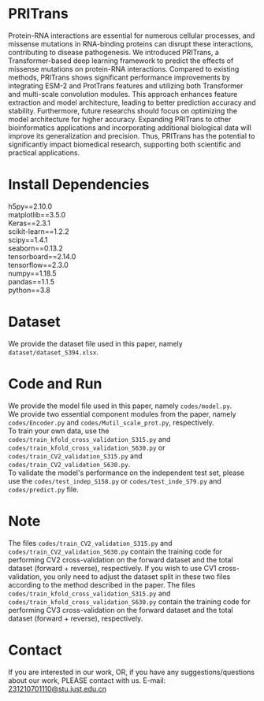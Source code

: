 PRITrans
===

Protein-RNA interactions are essential for numerous cellular processes, and missense mutations in RNA-binding proteins can disrupt these interactions, contributing to disease pathogenesis. We introduced PRITrans, a Transformer-based deep learning framework to predict the effects of missense mutations on protein-RNA interactions. Compared to existing methods, PRITrans shows significant performance improvements by integrating ESM-2 and ProtTrans features and utilizing both Transformer and multi-scale convolution modules. This approach enhances feature extraction and model architecture, leading to better prediction accuracy and stability. Furthermore, future researchs should focus on optimizing the model architecture for higher accuracy. Expanding PRITrans to other bioinformatics applications and incorporating additional biological data will improve its generalization and precision. Thus, PRITrans has the potential to significantly impact biomedical research, supporting both scientific and practical applications.

Install Dependencies
===

h5py==2.10.0\
matplotlib==3.5.0\
Keras==2.3.1\
scikit-learn==1.2.2\
scipy==1.4.1\
seaborn==0.13.2\
tensorboard==2.14.0\
tensorflow==2.3.0\
numpy==1.18.5\
pandas==1.1.5\
python==3.8

Dataset
===

We provide the dataset file used in this paper, namely `dataset/dataset_S394.xlsx`.


Code and Run
===

We provide the model file used in this paper, namely `codes/model.py`.\
We provide two essential component modules from the paper, namely `codes/Encoder.py` and `codes/Mutil_scale_prot.py`, respectively.\
To train your own data, use the `codes/train_kfold_cross_validation_S315.py` and `codes/train_kfold_cross_validation_S630.py` or `codes/train_CV2_validation_S315.py` and `codes/train_CV2_validation_S630.py`.\
To validate the model's performance on the independent test set, please use the `codes/test_indep_S158.py` or `codes/test_inde_S79.py` and `codes/predict.py` file.


Note
===
The files `codes/train_CV2_validation_S315.py` and `codes/train_CV2_validation_S630.py` contain the training code for performing CV2 cross-validation on the forward dataset and the total dataset (forward + reverse), respectively. If you wish to use CV1 cross-validation, you only need to adjust the dataset split in these two files according to the method described in the paper. The files `codes/train_kfold_cross_validation_S315.py` and `codes/train_kfold_cross_validation_S630.py` contain the training code for performing CV3 cross-validation on the forward dataset and the total dataset (forward + reverse), respectively.


Contact
===

If you are interested in our work, OR, if you have any suggestions/questions about our work, PLEASE contact with us. E-mail: 231210701110@stu.just.edu.cn



